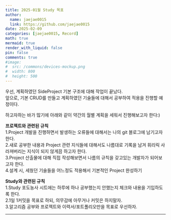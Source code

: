 ```yaml
---
title: 2025-01월 Study 목표   
author:
  name: jaejae0015
  link: https://github.com/jaejae0015
date: 2025-02-09
categories: [jaejae0015, Record]
math: true
mermaid: true
render_with_liquid: false
pin: false
comments: true
#image:
#  src: /commons/devices-mockup.png
#  width: 800
#  height: 500
---
```


우선, 계획하였던 SideProject 기본 구조에 대해 작업이 끝났다.   
앞으로, 기본 CRUD를 만들고 계획하였던 기술들에 대해서 공부하여 적용을 진행할 예정이다.   
    
하고자하는 바가 많기에 아래와 같이 약간의 월별 계획을 세워서 진행해보고자 한다:)   

<strong>프로젝트와 관련된 규칙</strong>   
1.Project 개발을 진행하면서 발생하는 오류들에 대해서는 나의 git 블로그에 남기고자 한다.   
2.새로 공부한 내용과 Project 관련 지식들에 대해서도 나름대로 기록을 남겨 휘리릭 사라져버리는 지식이 되지 않게끔 하고자 한다.   
3.Project 산출물에 대해 직접 작성해보면서 나름의 규칙을 갖고있는 개발자가 되어보고자 한다.   
4.설계 시, 세웠던 기술들을 어느정도 적용해서 기본적인 Project 완성하기   


<strong>Study와 관련된 규칙</strong>   
1.Study 포도농사 시트에는 하루에 하나 공부했는지 안했는지 체크와 내용을 기입하도록 한다.   
2.1일 1커밋을 목표로 하되, 의무감에 아무거나 커밋은 하지말자.   
3.알고리즘 공부와 프로젝트와 이력서/포트폴리오만을 목표로 우선하자.   
   

---